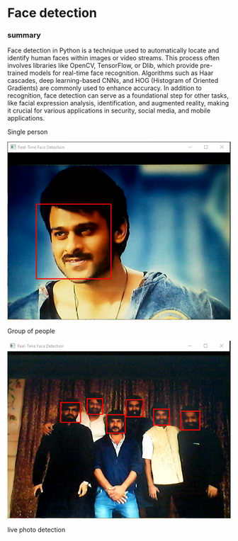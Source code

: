 <h1>
  Face detection
</h1>
<h3>
  summary 
</h3>
<p>
  Face detection in Python is a technique used to automatically locate and identify human faces within images or video streams. This process often involves libraries like OpenCV, TensorFlow, or Dlib, which provide pre-trained models for real-time face recognition. Algorithms such as Haar cascades, deep learning-based CNNs, and HOG (Histogram of Oriented Gradients) are commonly used to enhance accuracy. In addition to recognition, face detection can serve as a foundational step for other tasks, like facial expression analysis, identification, and augmented reality, making it crucial for various applications in security, social media, and mobile applications.
</p>
<p>
  Single person 
</p>
<img src = "10.11.2024_12.50.13_REC.png">
<p>
  Group of people
</p>
<img src = "10.11.2024_12.53.03_REC.png">
<p>
  live photo detection
</p>
<img src = "">
